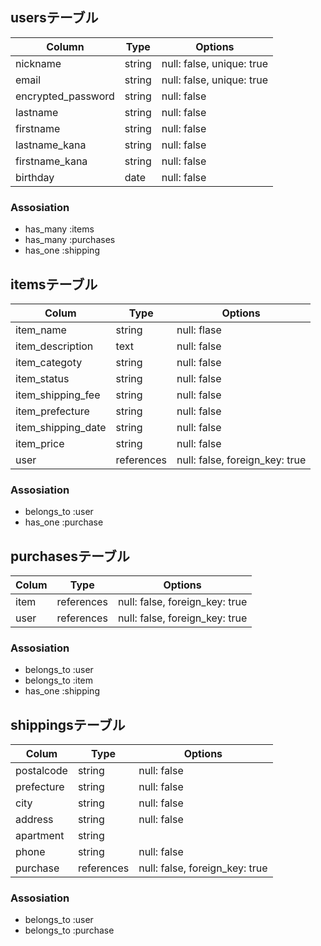 ## usersテーブル

| Column             | Type   | Options                   |
| ------------------ | ------ | ------------------------- |
| nickname           | string | null: false, unique: true |
| email              | string | null: false, unique: true |
| encrypted_password | string | null: false               |
| lastname           | string | null: false               |
| firstname          | string | null: false               |
| lastname_kana      | string | null: false               |
| firstname_kana     | string | null: false               |
| birthday           | date   | null: false               |

### Assosiation

- has_many :items
- has_many :purchases
- has_one :shipping



## itemsテーブル

| Colum                | Type       | Options                        |
| -------------------- | ---------- | ------------------------------ |
| item_name            | string     | null: flase                    |
| item_description     | text       | null: false                    |
| item_categoty        | string     | null: false                    |
| item_status          | string     | null: false                    |
| item_shipping_fee    | string     | null: false                    |
| item_prefecture      | string     | null: false                    |
| item_shipping_date   | string     | null: false                    |
| item_price           | string     | null: false                    |
| user                 | references | null: false, foreign_key: true |

### Assosiation

- belongs_to :user
- has_one :purchase


## purchasesテーブル

| Colum       | Type       | Options                        |
| ----------- | ---------- | ------------------------------ |
| item        | references | null: false, foreign_key: true |
| user        | references | null: false, foreign_key: true |

### Assosiation

- belongs_to :user
- belongs_to :item
- has_one :shipping

## shippingsテーブル

| Colum       | Type       | Options                        |
| ----------- | ---------- | ------------------------------ |
| postalcode  | string     | null: false                    |
| prefecture  | string     | null: false                    |
| city        | string     | null: false                    |
| address     | string     | null: false                    |
| apartment   | string     |                                |
| phone       | string     | null: false                    |
| purchase    | references | null: false, foreign_key: true |



### Assosiation

- belongs_to :user
- belongs_to :purchase
